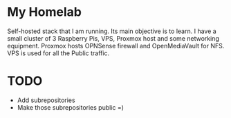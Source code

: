 # My Homelab

Self-hosted stack that I am running. Its main objective is to learn. I have a small cluster of 3 Raspberry Pis, VPS, Proxmox host and some networking equipment. Proxmox hosts OPNSense firewall and OpenMediaVault for NFS. VPS is used for all the Public traffic.

# TODO
- Add subrepositories
- Make those subrepositories public =)
